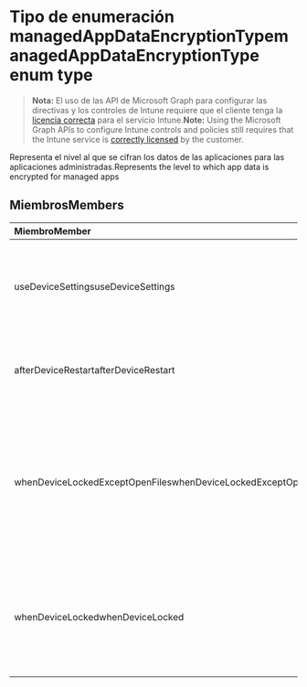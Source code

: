 # <a name="managedappdataencryptiontype-enum-type"></a><span data-ttu-id="16540-101">Tipo de enumeración managedAppDataEncryptionType</span><span class="sxs-lookup"><span data-stu-id="16540-101">managedAppDataEncryptionType enum type</span></span>

> <span data-ttu-id="16540-102">**Nota:** El uso de las API de Microsoft Graph para configurar las directivas y los controles de Intune requiere que el cliente tenga la [licencia correcta](https://go.microsoft.com/fwlink/?linkid=839381) para el servicio Intune.</span><span class="sxs-lookup"><span data-stu-id="16540-102">**Note:** Using the Microsoft Graph APIs to configure Intune controls and policies still requires that the Intune service is [correctly licensed](https://go.microsoft.com/fwlink/?linkid=839381) by the customer.</span></span>

<span data-ttu-id="16540-103">Representa el nivel al que se cifran los datos de las aplicaciones para las aplicaciones administradas.</span><span class="sxs-lookup"><span data-stu-id="16540-103">Represents the level to which app data is encrypted for managed apps</span></span>
## <a name="members"></a><span data-ttu-id="16540-104">Miembros</span><span class="sxs-lookup"><span data-stu-id="16540-104">Members</span></span>
|<span data-ttu-id="16540-105">Miembro</span><span class="sxs-lookup"><span data-stu-id="16540-105">Member</span></span>|<span data-ttu-id="16540-106">Valor</span><span class="sxs-lookup"><span data-stu-id="16540-106">Value</span></span>|<span data-ttu-id="16540-107">Descripción</span><span class="sxs-lookup"><span data-stu-id="16540-107">Description</span></span>|
|:---|:---|:---|
|<span data-ttu-id="16540-108">useDeviceSettings</span><span class="sxs-lookup"><span data-stu-id="16540-108">useDeviceSettings</span></span>|<span data-ttu-id="16540-109">0</span><span class="sxs-lookup"><span data-stu-id="16540-109">0%</span></span>|<span data-ttu-id="16540-110">Los datos de las aplicaciones se cifran según la configuración predeterminada en el dispositivo.</span><span class="sxs-lookup"><span data-stu-id="16540-110">App data is encrypted based on the default settings on the device.</span></span>|
|<span data-ttu-id="16540-111">afterDeviceRestart</span><span class="sxs-lookup"><span data-stu-id="16540-111">afterDeviceRestart</span></span>|<span data-ttu-id="16540-112">1</span><span class="sxs-lookup"><span data-stu-id="16540-112">$1</span></span>|<span data-ttu-id="16540-113">Los datos de las aplicaciones se cifran cuando se reinicia el dispositivo.</span><span class="sxs-lookup"><span data-stu-id="16540-113">App data is encrypted when the device is restarted.</span></span>|
|<span data-ttu-id="16540-114">whenDeviceLockedExceptOpenFiles</span><span class="sxs-lookup"><span data-stu-id="16540-114">whenDeviceLockedExceptOpenFiles</span></span>|<span data-ttu-id="16540-115">2</span><span class="sxs-lookup"><span data-stu-id="16540-115">-2</span></span>|<span data-ttu-id="16540-116">Los datos de las aplicaciones asociadas con esta directiva se cifran cuando el dispositivo se bloquea, excepto los datos de los archivos que están abiertos.</span><span class="sxs-lookup"><span data-stu-id="16540-116">App data associated with this policy is encrypted when the device is locked, except data in files that are open</span></span>|
|<span data-ttu-id="16540-117">whenDeviceLocked</span><span class="sxs-lookup"><span data-stu-id="16540-117">whenDeviceLocked</span></span>|<span data-ttu-id="16540-118">3</span><span class="sxs-lookup"><span data-stu-id="16540-118">-3</span></span>|<span data-ttu-id="16540-119">Los datos de las aplicaciones asociadas con esta directiva se cifran cuando el dispositivo se bloquea.</span><span class="sxs-lookup"><span data-stu-id="16540-119">App data associated with this policy is encrypted when the device is locked</span></span>|



